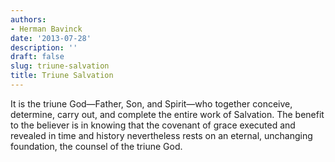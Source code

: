 ```yaml
---
authors:
- Herman Bavinck
date: '2013-07-28'
description: ''
draft: false
slug: triune-salvation
title: Triune Salvation
---
```

It is the triune God—Father, Son, and Spirit—who together conceive, determine, carry out, and complete the entire work of Salvation. The benefit to the believer is in knowing that the covenant of grace executed and revealed in time and history nevertheless rests on an eternal, unchanging foundation, the counsel of the triune God.



